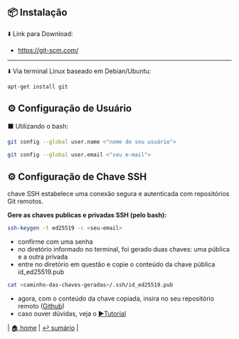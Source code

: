 ## 📦 Instalação

⬇️ Link para Download: 

- https://git-scm.com/
---
⬇️ Via terminal Linux baseado em Debian/Ubuntu:
```
apt-get install git
```

## ⚙️ Configuração de Usuário

⬛ Utilizando o bash: 

```bash
git config --global user.name <"nome do seu usuário">
```

```bash
git config --global user.email <"seu e-mail">
```

## ⚙️ Configuração de Chave SSH


chave SSH estabelece uma conexão segura e autenticada com repositórios Git remotos.

**Gere as chaves publicas e privadas SSH (pelo bash):**

```bash
ssh-keygen -t ed25519 -c <seu-email>
```
- confirme com uma senha
- no diretório informado no terminal, foi gerado duas chaves: uma pública e a outra privada 
- entre no diretório em questão e copie o conteúdo da chave pública id_ed25519.pub 

```bash
cat <caminho-das-chaves-geradas>/.ssh/id_ed25519.pub
```
- agora, com o conteúdo da chave copiada, insira no seu repositório remoto ([Github](https://github.com/settings/keys))
- caso ouver dúvidas, veja o [▶️Tutorial](https://www.youtube.com/watch?v=g5Pmwmirczo&t=1s&ab_channel=DIO)

| [🏠 home](../README.md) | [↩️ sumário](_sumario.md) |





